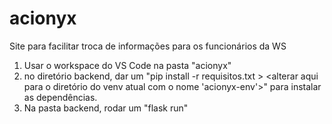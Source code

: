 # acionyx
Site para facilitar troca de informações para os funcionários da WS

1) Usar o workspace do VS Code na pasta "acionyx"
2) no diretório backend, dar um "pip install -r requisitos.txt > <alterar aqui para o diretório do venv atual com o nome 'acionyx-env'>" para instalar as dependências.
3) Na pasta backend, rodar um "flask run"
